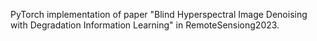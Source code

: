 PyTorch implementation of paper "Blind Hyperspectral Image Denoising with Degradation Information Learning" in RemoteSensiong2023.
